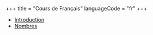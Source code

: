 +++
title = "Cours de Français"
languageCode = "fr"
+++

  - [Introduction](/fr/Introduction)
  - [Nombres](/fr/Nombres)
